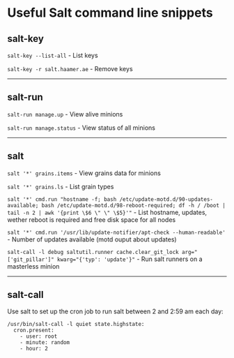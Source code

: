 # Useful Salt command line snippets

## salt-key

`salt-key --list-all` - List keys

`salt-key -r salt.haamer.ae` - Remove keys

----------

## salt-run

`salt-run manage.up` - View alive minions

`salt-run manage.status` - View status of all minions

----------

## salt

`salt '*' grains.items` - View grains data for minions

`salt '*' grains.ls` - List grain types

`salt '*' cmd.run "hostname -f; bash /etc/update-motd.d/90-updates-available; bash /etc/update-motd.d/98-reboot-required; df -h / /boot | tail -n 2 | awk '{print \$6 \" \" \$5}'"` - List hostname, updates, wether reboot is required and free disk space for all nodes

`salt '*' cmd.run '/usr/lib/update-notifier/apt-check --human-readable'` - Number of updates available (motd ouput about updates)

`salt-call -l debug saltutil.runner cache.clear_git_lock arg="['git_pillar']" kwarg="{'typ': 'update'}"` - Run salt runners on a masterless minion

----------

## salt-call

Use salt to set up the cron job to run salt between 2 and 2:59 am each day:

```salt
/usr/bin/salt-call -l quiet state.highstate:
  cron.present:
    - user: root
    - minute: random
    - hour: 2
```

